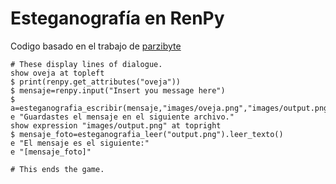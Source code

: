 # Esteganografía en RenPy

Codigo basado en el trabajo de [parzibyte](https://github.com/parzibyte/esteganografia-python)

    # These display lines of dialogue.
    show oveja at topleft
    $ print(renpy.get_attributes("oveja"))
    $ mensaje=renpy.input("Insert you message here")
    $ a=esteganografia_escribir(mensaje,"images/oveja.png","images/output.png")
    e "Guardastes el mensaje en el siguiente archivo."
    show expression "images/output.png" at topright
    $ mensaje_foto=esteganografia_leer("output.png").leer_texto()
    e "El mensaje es el siguiente:"
    e "[mensaje_foto]"

    # This ends the game.

